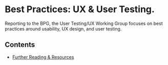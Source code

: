# Best Practices: UX & User Testing.

Reporting to the BPG, the User Testing/UX Working Group focuses on best practices around usability, UX design, and user testing.

## Contents
* [Further Reading & Resources](resources.md)